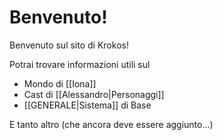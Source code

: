 # Benvenuto!

Benvenuto sul sito di Krokos!

Potrai trovare informazioni utili sul

- Mondo di [[Iona]]
- Cast di [[Alessandro|Personaggi]]
- [[GENERALE|Sistema]] di Base

E tanto altro (che ancora deve essere aggiunto...)


